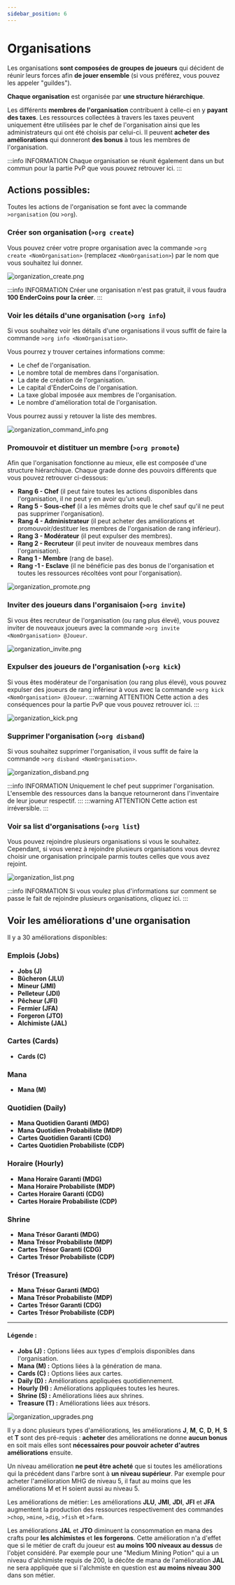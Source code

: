 ```yaml
---
sidebar_position: 6
---
```


# Organisations

Les organisations **sont composées de groupes de joueurs** qui décident de réunir leurs forces afin **de jouer ensemble** (si vous préférez, vous pouvez les appeler "guildes").

**Chaque organisation** est organisée par **une structure hiérarchique**.

Les différents **membres de l'organisation** contribuent à celle-ci en y **payant des taxes**. Les ressources collectées à travers les taxes peuvent uniquement être utilisées par le chef de l'organisation ainsi que les administrateurs qui ont été choisis par celui-ci. Il peuvent **acheter des améliorations** qui donneront **des bonus** à tous les membres de l'organisation.

:::info INFORMATION
Chaque organisation se réunit également dans un but commun pour la partie PvP que vous pouvez retrouver ici.
:::

## Actions possibles:
Toutes les actions de l'organisation se font avec la commande `>organisation` (ou `>org`).

### Créer son organisation (`>org create`)
Vous pouvez créer votre propre organisation avec la commande `>org create <NomOrganisation>` (remplacez `<NomOrganisation>`) par le nom que vous souhaitez lui donner.

![organization_create.png](/img/commands_example/organization_create.png)

:::info INFORMATION
Créer une organisation n'est pas gratuit, il vous faudra **100 EnderCoins pour la créer**.
:::

### Voir les détails d'une organisation (`>org info`)
Si vous souhaitez voir les détails d'une organisations il vous suffit de faire la commande `>org info <NomOrganisation>`.

Vous pourrez y trouver certaines informations comme:

- Le chef de l'organisation.
- Le nombre total de membres dans l'organisation.
- La date de création de l'organisation.
- Le capital d'EnderCoins de l'organisation.
- La taxe global imposée aux membres de l'organisation.
- Le nombre d'amélioration total de l'organisation.

Vous pourrez aussi y retouver la liste des membres.

![organization_command_info.png](/img/commands_example/organization_command_info.png)

### Promouvoir et distituer un membre (`>org promote`)
Afin que l'organisation fonctionne au mieux, elle est composée d'une structure hiérarchique. Chaque grade donne des pouvoirs différents que vous pouvez retrouver ci-dessous:

- **Rang 6 - Chef** (il peut faire toutes les actions disponibles dans l'organisation, il ne peut y en avoir qu'un seul).
- **Rang 5 - Sous-chef** (il a les mêmes droits que le chef sauf qu'il ne peut pas supprimer l'organisation).
- **Rang 4 - Administrateur** (il peut acheter des améliorations et promouvoir/destituer les membres de l'organisation de rang inférieur).
- **Rang 3 - Modérateur** (il peut expulser des membres).
- **Rang 2 - Recruteur** (il peut inviter de nouveaux membres dans l'organisation).
- **Rang 1 - Membre** (rang de base).
- **Rang -1 - Esclave** (il ne bénéficie pas des bonus de l'organisation et toutes les ressources récoltées vont pour l'organisation).

![organization_promote.png](/img/commands_example/organization_promote.png)

### Inviter des joueurs dans l'organisaion (`>org invite`)
Si vous êtes recruteur de l'organisation (ou rang plus élevé), vous pouvez inviter de nouveaux joueurs avec la commande `>org invite <NomOrganisation> @Joueur`.

![organization_invite.png](/img/commands_example/organization_invite.png)

### Expulser des joueurs de l'organisation (`>org kick`)
Si vous êtes modérateur de l'organisation (ou rang plus élevé), vous pouvez expulser des joueurs de rang inférieur à vous avec la commande `>org kick <NomOrganisation> @Joueur`.
:::warning ATTENTION
Cette action a des conséquences pour la partie PvP que vous pouvez retrouver ici.
:::

![organization_kick.png](/img/commands_example/organization_kick.png)

### Supprimer l'organisation (`>org disband`)
Si vous souhaitez supprimer l'organisation, il vous suffit de faire la commande `>org disband <NomOrganisation>`.

![organization_disband.png](/img/commands_example/organization_disband.png)

:::info INFORMATION
Uniquement le chef peut supprimer l'organisation. L'ensemble des ressources dans la banque retourneront dans l'inventaire de leur joueur respectif. 
:::
:::warning ATTENTION
Cette action est irréversible.
:::

### Voir sa list d'organisations (`>org list`)
Vous pouvez rejoindre plusieurs organisations si vous le souhaitez. Cependant, si vous venez à rejoindre plusieurs organisations vous devrez choisir une organisation principale parmis toutes celles que vous avez rejoint.

![organization_list.png](/img/commands_example/organization_list.png)

:::info INFORMATION
Si vous voulez plus d'informations sur comment se passe le fait de rejoindre plusieurs organisations, cliquez ici.
:::

## Voir les améliorations d'une organisation 
Il y a 30 améliorations disponibles:

### Emplois (Jobs)

- **Jobs (J)**
- **Bûcheron (JLU)**
- **Mineur (JMI)**
- **Pelleteur (JDI)**
- **Pêcheur (JFI)**
- **Fermier (JFA)**
- **Forgeron (JTO)**
- **Alchimiste (JAL)**

### Cartes (Cards)

- **Cards (C)**

### Mana

- **Mana (M)**

### Quotidien (Daily)

- **Mana Quotidien Garanti (MDG)**
- **Mana Quotidien Probabiliste (MDP)**
- **Cartes Quotidien Garanti (CDG)**
- **Cartes Quotidien Probabiliste (CDP)**

### Horaire (Hourly)

- **Mana Horaire Garanti (MDG)**
- **Mana Horaire Probabiliste (MDP)**
- **Cartes Horaire Garanti (CDG)**
- **Cartes Horaire Probabiliste (CDP)**

### Shrine

- **Mana Trésor Garanti (MDG)**
- **Mana Trésor Probabiliste (MDP)**
- **Cartes Trésor Garanti (CDG)**
- **Cartes Trésor Probabiliste (CDP)**

### Trésor (Treasure)

- **Mana Trésor Garanti (MDG)**
- **Mana Trésor Probabiliste (MDP)**
- **Cartes Trésor Garanti (CDG)**
- **Cartes Trésor Probabiliste (CDP)**

---

#### Légende :

- **Jobs (J) :** Options liées aux types d'emplois disponibles dans l'organisation.
- **Mana (M) :** Options liées à la génération de mana.
- **Cards (C) :** Options liées aux cartes.
- **Daily (D) :** Améliorations appliquées quotidiennement.
- **Hourly (H) :** Améliorations appliquées toutes les heures.
- **Shrine (S) :** Améliorations liées aux shrines.
- **Treasure (T) :** Améliorations liées aux trésors.

![organization_upgrades.png](/img/commands_example/organization_upgrades.png)

Il y a donc plusieurs types d'améliorations, les améliorations **J**, **M**, **C**, **D**, **H**, **S** et **T** sont des pré-requis : **acheter** des améliorations ne donne **aucun bonus** en soit mais elles sont **nécessaires pour pouvoir acheter d'autres améliorations** ensuite.

Un niveau amélioration **ne peut être acheté** que si toutes les améliorations qui la précédent dans l'arbre sont à **un niveau supérieur**. Par exemple pour acheter l'amélioration MHG de niveau 5, il faut au moins que les améliorations M et H soient aussi au niveau 5.

Les améliorations de métier:
Les améliorations **JLU**, **JMI**, **JDI**, **JFI** et **JFA** augmentent la production des ressources respectivement des commandes `>chop`, `>mine`, `>dig`, `>fish` et `>farm`.

Les améliorations **JAL** et **JTO** diminuent la consommation en mana des crafts pour **les alchimistes** et **les forgerons**. Cette amélioration n'a d'effet que si le métier de craft du joueur est **au moins 100 niveaux au dessus** de l'objet considéré.
Par exemple pour une "Medium Mining Potion" qui a un niveau d'alchimiste requis de 200, la décôte de mana de l'amélioration **JAL** ne sera appliquée que si l'alchmiste en question est **au moins niveau 300** dans son métier.

